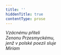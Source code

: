 ```yaml
---
title: ''
hiddenTitle: true
contentType: prose
---
```


<section>

_Vzácnému příteli  
Zenonu Przesmyckému,  
jenž v polské poezii sluje  
Miriam_

</section>
